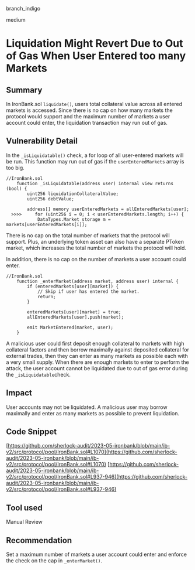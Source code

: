 branch_indigo

medium

# Liquidation Might Revert Due to Out of Gas When User Entered too many Markets

## Summary
In IronBank.sol `liquidate()`, users total collateral value across all entered markets is accessed. Since there is no cap on how many markets the protocol would support and the maximum number of markets a user account could enter, the liquidation transaction may run out of gas.
## Vulnerability Detail
In the `_isLiquidatable()` check, a for loop of all user-entered markets will be run. This function may run out of gas if the `userEnteredMarkets` array is too big. 
```solidity
//IronBank.sol
    function _isLiquidatable(address user) internal view returns (bool) {
        uint256 liquidationCollateralValue;
        uint256 debtValue;

        address[] memory userEnteredMarkets = allEnteredMarkets[user];
  >>>>     for (uint256 i = 0; i < userEnteredMarkets.length; i++) {
            DataTypes.Market storage m = markets[userEnteredMarkets[i]];
```
There is no cap on the total number of markets that the protocol will support. Plus, an underlying token asset can also have a separate PToken market, which increases the total number of markets the protocol will hold. 

In addition, there is no cap on the number of markets a user account could enter. 
```solidity
//IronBank.sol
    function _enterMarket(address market, address user) internal {
        if (enteredMarkets[user][market]) {
            // Skip if user has entered the market.
            return;
        }

        enteredMarkets[user][market] = true;
        allEnteredMarkets[user].push(market);

        emit MarketEntered(market, user);
    }
```
A malicious user could first deposit enough collateral to markets with high collateral factors and then borrow maximally against deposited collateral for external trades, then they can enter as many markets as possible each with a very small supply. When there are enough markets to enter to perform the attack, the user account cannot be liquidated due to out of gas error during the `_isLiquidatable`check.
## Impact
User accounts may not be liquidated. A malicious user may borrow maximally and enter as many markets as possible to prevent liquidation.
## Code Snippet
[https://github.com/sherlock-audit/2023-05-ironbank/blob/main/ib-v2/src/protocol/pool/IronBank.sol#L1070](https://github.com/sherlock-audit/2023-05-ironbank/blob/main/ib-v2/src/protocol/pool/IronBank.sol#L1070)
[https://github.com/sherlock-audit/2023-05-ironbank/blob/main/ib-v2/src/protocol/pool/IronBank.sol#L937-946](https://github.com/sherlock-audit/2023-05-ironbank/blob/main/ib-v2/src/protocol/pool/IronBank.sol#L937-946)
## Tool used

Manual Review

## Recommendation
Set a maximum number of markets a user account could enter and enforce the check on the cap in `_enterMarket()`. 